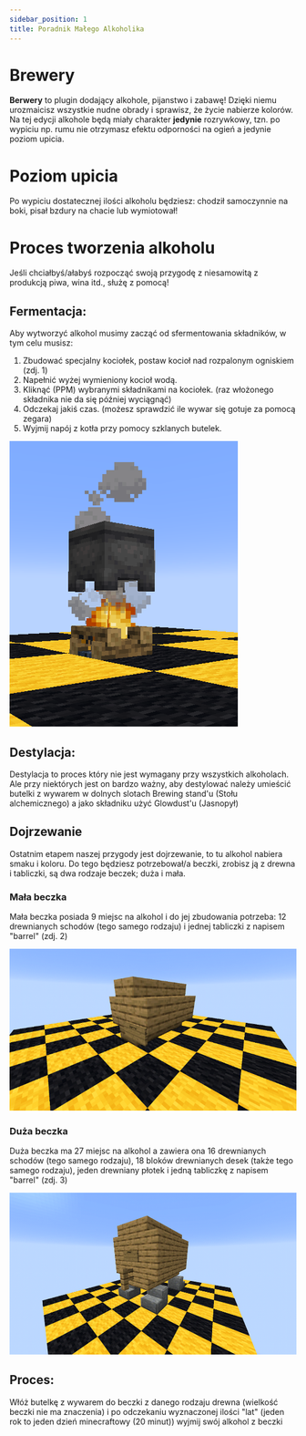 ```yaml
---
sidebar_position: 1
title: Poradnik Małego Alkoholika
---
```

# Brewery
**Berwery** to plugin dodający alkohole, pijanstwo i zabawę! Dzięki niemu urozmaicisz wszystkie nudne obrady i sprawisz, że życie nabierze kolorów. Na tej edycji alkohole będą miały charakter __jedynie__ rozrywkowy, tzn. po wypiciu np. rumu nie otrzymasz efektu odporności na ogień a jedynie poziom upicia.

# Poziom upicia
Po wypiciu dostatecznej ilości alkoholu będziesz: chodził samoczynnie na boki, pisał bzdury na chacie lub wymiotował! 

# Proces tworzenia alkoholu
Jeśli chciałbyś/ałabyś rozpocząć swoją przygodę z niesamowitą z produkcją piwa, wina itd., służę z pomocą!
## Fermentacja:
Aby wytworzyć alkohol musimy zacząć od sfermentowania składników, w tym celu musisz:
1. Zbudować specjalny kociołek, postaw kocioł nad rozpalonym ogniskiem (zdj. 1)
2. Napełnić wyżej wymieniony kocioł wodą.
3. Kliknąć (PPM) wybranymi składnikami na kociołek. (raz włożonego składnika nie da się później wyciągnąć)
4. Odczekaj jakiś czas. (możesz sprawdzić ile wywar się gotuje za pomocą zegara)
5. Wyjmij napój z kotła przy pomocy szklanych butelek.

![Fermentacja](./img/tegotypu1.png)

## Destylacja:
Destylacja to proces który nie jest wymagany przy wszystkich alkoholach. Ale przy niektórych jest on bardzo ważny, aby destylować należy umieścić butelki z wywarem w dolnych slotach Brewing stand'u (Stołu alchemicznego) a jako składniku użyć Glowdust'u (Jasnopył)
## Dojrzewanie
Ostatnim etapem naszej przygody jest dojrzewanie, to tu alkohol nabiera smaku i koloru. Do tego będziesz potrzebował/a beczki, zrobisz ją z drewna i tabliczki, są dwa rodzaje beczek; duża i mała.
### Mała beczka 
Mała beczka posiada 9 miejsc na alkohol i do jej zbudowania potrzeba: 12 drewnianych schodów (tego samego rodzaju) i jednej tabliczki z napisem "barrel" (zdj. 2)

![Mała Beczka](./img/tegotypu2.png)

### Duża beczka
Duża beczka ma 27 miejsc na alkohol a zawiera ona 16 drewnianych schodów (tego samego rodzaju), 18 bloków drewnianych desek (także tego samego rodzaju), jeden drewniany płotek i jedną tabliczkę z napisem "barrel" (zdj. 3)

![Duża Beczka](./img/tegotypu3.png)

## Proces: 
Włóż butelkę z wywarem do beczki z danego rodzaju drewna (wielkość beczki nie ma znaczenia) i po odczekaniu wyznaczonej ilości "lat" (jeden rok to jeden dzień minecraftowy (20 minut)) wyjmij swój alkohol z beczki 